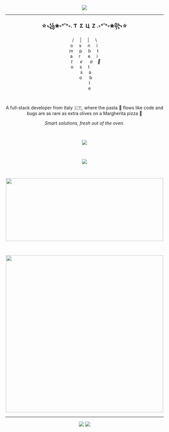 <p align="center">
  <img src="https://github-profile-trophy.vercel.app/?username=teociaps&title=-Followers,-Reviews,-Repositories,-Issues&theme=juicyfresh&column=-1&margin-w=15&margin-h=15">
</p>
<hr>
<h3 align="center">☆꧁✬◦°˚°◦. Ƭ ‎‎ Σ ‎ ‎Ц ‎ ‎Z .◦°˚°◦✬꧂☆</h3>

<p align="center">
  /‎ ‎ ‎  ‎ ‎ |‎ ‎  ‎ ‎ ‎  ‎|‎ ‎  ‎  ‎‎ ‎ \<br>
 ‎ ‎o‎ ‎ ‎  ‎ ‎ s ‎  ‎  ‎ ‎‎ ‎n ‎ ‎  ‎  ‎ ‎i ‎ ‎<br>
  m  ‎ ‎ ‎ ‎ p ‎ ‎  ‎ ‎  ‎b ‎ ‎  ‎ ‎  ‎‎‎t ‎<br>
  a  ‎ ‎ ‎ ‎ r ‎ ‎ ‎ ‎  ‎ ‎e ‎ ‎  ‎ ‎  i ‎<br>
<i>
‎ ‎ t‎‎ ‎ ‎ ‎ ‎ ‎ e‎‎ ‎ ‎‎ ‎ ‎  ‎ a‎ ‎ ‎‎‎  ‎‎ ‎‎‎‎👀<br>
</i>
  o ‎ ‎ ‎  ‎ s   ‎ ‎ ‎ ‎‎ ‎t‎ ‎‎ ‎‎ ‎‎ ‎‎ ‎‎ ‎‎‎‎ ‎‎‎‎‎<br>
 ‎ ‎ ‎ ‎ ‎ ‎   ‎s  ‎ ‎  ‎ ‎‎ ‎a ‎ ‎  ‎ ‎   <br>
 ‎ ‎‎ ‎ ‎ ‎ ‎   ‎‎o ‎  ‎ ‎ ‎ ‎ ‎b ‎ ‎  ‎ ‎  <br>
 ‎ ‎  ‎ ‎ ‎ ‎ ‎ ‎ ‎ ‎  ‎  ‎ ‎ l ‎ ‎ ‎ ‎  ‎‎ <br>
 ‎ ‎  ‎  ‎  ‎ ‎  ‎ ‎ ‎ ‎ ‎ ‎ ‎‎e ‎ ‎  ‎‎ ‎ <br>
</p>
<br/>
<div align="center">
  <p>A full-stack developer from Italy 🇮🇹, where the pasta 🍝 flows like code and bugs are as rare as extra olives on a Margherita pizza 🍕</p>
  <p>
    <em>Smart solutions, fresh out of the oven.</em>
  </p>
</div>
<br/>
<p align="center">
  <a href="https://github.com/teociaps/github-bubble-chart"><img src="https://github-bubble-chart.vercel.app?username=teociaps&title=Most%20Used%20Languages&theme=dark"></a>
</p>
<br/>
<p align="center">
  <a href="https://github.com/teociaps/github-bubble-chart"><img src="https://github-bubble-chart.vercel.app?username=teociaps&mode=custom-config&config-path=ghbc-my-tech-and-tools.json"></a>
</p>
<br/>
<p align="center">
  <img width="500" height="200" src="https://github-readme-stats.vercel.app/api?username=teociaps&show_icons=true&theme=vision-friendly-dark">
</p>
<br/>
<p align="center">
  <img width="500" src="https://github-readme-streak-stats.herokuapp.com/?user=teociaps&theme=vision-friendly-dark">
</p>
<hr>
<p align="center">
  <img src="https://api.visitorbadge.io/api/visitors?path=https%3A%2F%2Fgithub.com%2Fteociaps&label=Visitors&countColor=%232ccce4&style=flat&labelStyle=upper">
  <a href="mailto:teociaps.github@gmail.com"><img src="https://img.shields.io/badge/-Email_me-D14836?style=rounded&logo=Gmail&logoColor=white&link=mailto:teociaps.github@gmail.com"></a>
</p>
